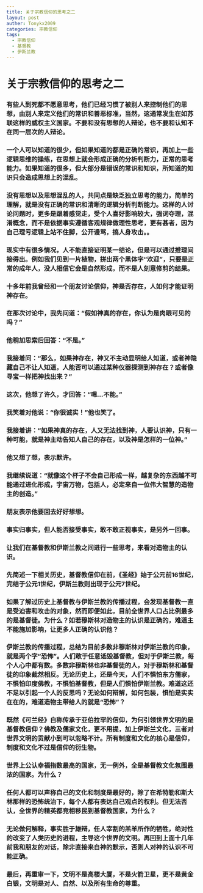 ```yaml
---
title: 关于宗教信仰的思考之二
layout: post
auther: Tonykx2009
categories: 宗教信仰
tags: 
  - 宗教信仰
  - 基督教
  - 伊斯兰教
---
```


# 关于宗教信仰的思考之二

### 有些人到死都不愿意思考，他们已经习惯了被别人来控制他们的思想，由别人来定义他们的常识和善恶标准，当然，这通常发生在如苏联这样的威权主义国家。不要和没有思想的人辩论，也不要和认知不在同一层次的人辩论。

### 一个人可以知道的很少，但如果知道的都是正确的常识，再加上一些逻辑思维的操练，在思想上就会形成正确的分析判断力，正常的思考能力。如果知道的很多，但大部分是错误的常识和知识，所知道的知识只会造成思想上的混乱。

### 没有思想以及思想混乱的人，共同点是缺乏独立思考的能力，简单的理解，就是没有正确的常识和清晰的逻辑分析判断能力。这样的人讨论问题时，更多是跟着感觉走，受个人喜好影响较大，强词夺理，混淆概念，而不是依据事实遵循客观规律做理性思考，更有甚者，因为自己理亏逻辑上站不住脚，公开谩骂，搞人身攻击。。

### 现实中有很多情况，人不能直接证明某一结论，但是可以通过推理间接得出。例如我们见到一片植物，拼出两个黑体字“欢迎”，只要是正常的成年人，没人相信它会是自然形成，而不是人刻意修剪的结果。

### 十多年前我曾经和一个朋友讨论信仰，神是否存在，人如何才能证明神存在。
### 在那次讨论中，我先问道：“假如神真的存在，你认为是肉眼可见的吗？”
### 他稍加思索后回答：“不是。”
### 我接着问：“那么，如果神存在，神又不主动显明给人知道，或者神隐藏自己不让人知道，人能否可以通过某种仪器探测到神存在？或者像寻宝一样把神找出来？”
### 这次，他想了许久，才回答：“嗯…不能。”
### 我笑着对他说：“你很诚实！”他也笑了。
### 我接着讲：“如果神真的存在，人又无法找到神，人要认识神，只有一种可能，就是神主动告知人自己的存在，以及神是怎样的一位神。”
### 他又想了想，表示默许。
### 我继续说道：“就像这个杯子不会自己形成一样，越复杂的东西越不可能通过进化形成，宇宙万物，包括人，必定来自一位伟大智慧的造物主的创造。”
### 朋友表示他要回去好好想想。
### 事实归事实，但人能否接受事实，敢不敢正视事实，是另外一回事。

### 让我们在基督教和伊斯兰教之间进行一些思考，来看对造物主的认识。

### 先简述一下相关历史，基督教信仰在前，《圣经》始于公元前16世纪，完结于公元1世纪，伊斯兰教则出现于公元7世纪。

### 如果了解过历史上基督教与伊斯兰教的传播过程，会发现基督教一直是受迫害和攻击的对象，然而即便如此，目前全世界人口占比例最多的是基督徒。为什么？如若穆斯林对造物主的认识是正确的，难道主不能施加影响，让更多人正确的认识他？

### 伊斯兰教的传播过程，总结为目前多数非穆斯林对伊斯兰教的印象，就是两个字“恐怖”。人们敢于任意诋毁基督教，但对于伊斯兰教，每个人心中都有数。多数非穆斯林也非基督徒的人，对于穆斯林和基督徒的印象截然相反。无论历史上，还是今天，人们不惧怕东方儒家，不惧怕印度佛教，不惧怕基督教，但是人们惧怕伊斯兰教。难道这还不足以引起一个人的反思吗？无论如何辩解，如何包装，惧怕是实实在在的，难道造物主带给人的就是“恐怖”？

### 既然《可兰经》自称传承于亚伯拉罕的信仰，为何引领世界文明的是基督教信仰？佛教及儒家文化，更不用提，加上伊斯兰文化，三者对世界文明的贡献小到可以忽略不计。所有制度和文化的核心是信仰，制度和文化不过是信仰的衍生物。

### 世界上公认幸福指数最高的国家，无一例外，全是基督教文化氛围最浓的国家。为什么？

### 任何人都可以声称自己的文化和制度是最好的，除了在希特勒和斯大林那样的恐怖统治下，每个人都有表达自己观点的权利。但无法否认，全世界的精英都竞相移民到基督教国家，为什么？

### 无论做何解释，事实胜于雄辩，任人宰割的羔羊所作的牺牲，绝对性的改变了人类历史的进程，主导这个世界的文明。再回到上面十几年前我和朋友的对话，除非直接来自神的默示，否则人对神的认识不可能正确。

### 最后，再重审一下，文明不是高楼大厦，不是火箭卫星，更不是黄金白银，文明是对人、自然、以及所有生命的尊重。

